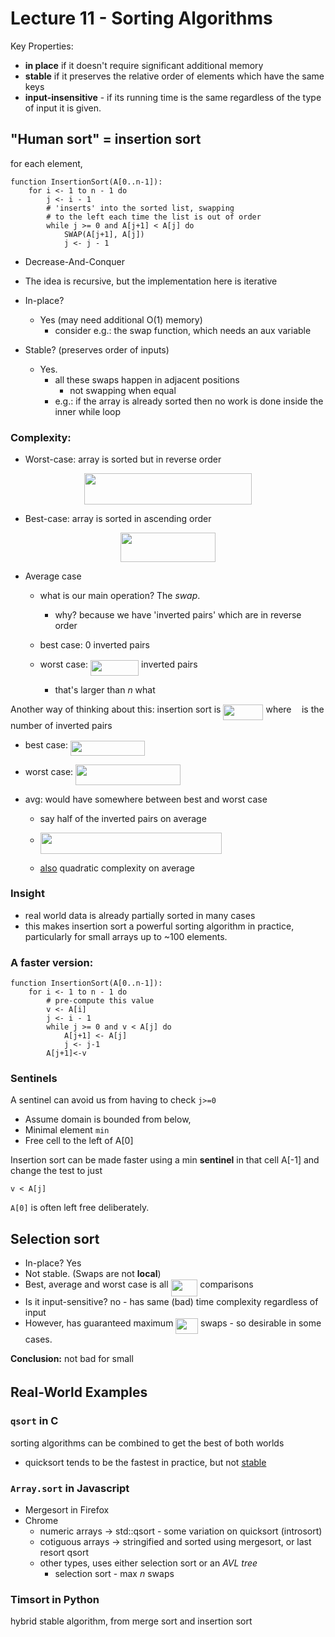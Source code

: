 # Lecture 11 - Sorting Algorithms

Key Properties:

- **in place** if it doesn't require significant additional memory
- **stable** if it preserves the relative order of elements which have the same keys
- **input-insensitive** - if its running time is the same regardless of the type of input it is given.

## "Human sort" = insertion sort

for each element,

```pseudocode
function InsertionSort(A[0..n-1]):
    for i <- 1 to n - 1 do
        j <- i - 1
        # 'inserts' into the sorted list, swapping
        # to the left each time the list is out of order
        while j >= 0 and A[j+1] < A[j] do
            SWAP(A[j+1], A[j])
            j <- j - 1
```

- Decrease-And-Conquer

- The idea is recursive, but the implementation here is iterative

- In-place?
  
  - Yes (may need additional O(1) memory)
    - consider e.g.: the swap function, which needs an aux variable

- Stable? (preserves order of inputs)
  
  - Yes.
    - all these swaps happen in adjacent positions
      - not swapping when equal
    - e.g.: if the array is already sorted then no work is done inside the inner while loop

### Complexity:

- Worst-case: array is sorted but in reverse order

<p align="center"><img src="svgs/21e9340ae410417e2c8925469803f84b.svg?invert_in_darkmode" align=middle width=267.2642379pt height=49.794650399999995pt/></p>

- Best-case: array is sorted in ascending order

<p align="center"><img src="svgs/2ebfa14bcc27837f0990b518612a59bb.svg?invert_in_darkmode" align=middle width=151.5352179pt height=47.35857885pt/></p>

- Average case
  
  - what is our main operation? The *swap*.
    
    - why? because we have 'inverted pairs' which are in reverse order
  - best case: 0 inverted pairs
  - worst case: <img src="svgs/22ef3b544ce63fa8392dbb8ecc178f09.svg?invert_in_darkmode" align=middle width=77.2680051pt height=24.65753399999998pt/> inverted pairs
    - that's larger than $n$ what

Another way of thinking about this: insertion sort is <img src="svgs/4188f88f244665d504ac835e801d1444.svg?invert_in_darkmode" align=middle width=64.08677549999999pt height=24.65753399999998pt/> where <img src="svgs/6c4adbc36120d62b98deef2a20d5d303.svg?invert_in_darkmode" align=middle width=8.55786029999999pt height=14.15524440000002pt/> is the number of inverted pairs

- best case:  <img src="svgs/7c904ed55b696694007e488b27a05dd9.svg?invert_in_darkmode" align=middle width=118.88099684999999pt height=24.65753399999998pt/>

- worst case: <img src="svgs/13f6c5a1bad1f5f5d20b60043bc0c158.svg?invert_in_darkmode" align=middle width=167.55656609999997pt height=33.20539859999999pt/>

- avg: would have somewhere between best and worst case
  
  - say half of the inverted pairs on average
  
  - <img src="svgs/bfbfe9f6cac9f64413387f9e688c03d0.svg?invert_in_darkmode" align=middle width=290.07840839999994pt height=33.20539859999999pt/>
  
  - <u>also</u> quadratic complexity on average

### Insight

- real world data is already partially sorted in many cases
- this makes insertion sort a powerful sorting algorithm in practice, particularly for small arrays up to ~100 elements.

### A faster version:

```pseudocode
function InsertionSort(A[0..n-1]):
    for i <- 1 to n - 1 do
        # pre-compute this value
        v <- A[i]
        j <- i - 1
        while j >= 0 and v < A[j] do
            A[j+1] <- A[j]
            j <- j-1
        A[j+1]<-v
```

### Sentinels

A sentinel can avoid us from having to check `j>=0`

- Assume domain is bounded from below,
- Minimal element `min`
- Free cell to the left of A[0]

Insertion sort can be made faster using a min **sentinel** in that cell A[-1] and change the test to just

```
v < A[j]
```

`A[0]` is often left free deliberately.

## Selection sort

- In-place? Yes
- Not stable. (Swaps are not **local**)
- Best, average and worst case is all <img src="svgs/7f673488709d91c2cf326d97e5a437c3.svg?invert_in_darkmode" align=middle width=42.81220349999999pt height=26.76175259999998pt/> comparisons
- Is it input-sensitive? no - has same (bad) time complexity regardless of input
- However, has guaranteed maximum <img src="svgs/1f08ccc9cd7309ba1e756c3d9345ad9f.svg?invert_in_darkmode" align=middle width=35.64773519999999pt height=24.65753399999998pt/> swaps - so desirable in some cases.

**Conclusion:** not bad for small <img src="svgs/55a049b8f161ae7cfeb0197d75aff967.svg?invert_in_darkmode" align=middle width=9.86687624999999pt height=14.15524440000002pt/>

## Real-World Examples

### `qsort` in C

sorting algorithms can be combined to get the best of both worlds

- quicksort tends to be the fastest in practice, but not <u>stable</u>

### `Array.sort` in Javascript

- Mergesort in Firefox
- Chrome
  - numeric arrays -> std::qsort - some variation on quicksort (introsort)
  - cotiguous arrays -> stringified and sorted using mergesort, or last resort qsort
  - other types, uses either selection sort or an *AVL tree*
    - selection sort - max $n$ swaps

### Timsort in Python

hybrid stable algorithm, from merge sort and insertion sort